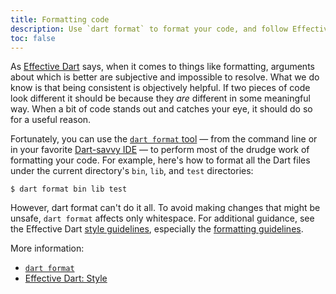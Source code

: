 ```yaml
---
title: Formatting code
description: Use `dart format` to format your code, and follow Effective Dart guidelines for what `dart format` doesn't cover.
toc: false
---
```


As [Effective Dart][] says, when it comes to things like formatting,
arguments about which is better are subjective and impossible to resolve.
What we do know is that being consistent is objectively helpful.
If two pieces of code look different it should be because
they _are_ different in some meaningful way.
When a bit of code stands out and catches your eye, it should do so for a useful reason.

Fortunately, you can use the [`dart format` tool][dartfmt] —
from the command line or in your favorite [Dart-savvy IDE][ide] —
to perform most of the drudge work of formatting your code.
For example, here's how to format all the Dart files
under the current directory's `bin`, `lib`, and `test` directories:

```terminal
$ dart format bin lib test
```

However, dart format can't do it all.
To avoid making changes that might be unsafe, `dart format` affects only whitespace.
For additional guidance, see the Effective Dart
[style guidelines][], especially the [formatting guidelines][]. 

More information:

* [`dart format`][dartfmt]
* [Effective Dart: Style][style guidelines]

[dartfmt]: /tools/dartfmt
[Effective Dart]: /guides/language/effective-dart
[formatting guidelines]: /guides/language/effective-dart/style#formatting
[ide]: /tools/#ides-and-editors
[style guidelines]: /guides/language/effective-dart/style
